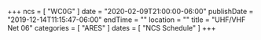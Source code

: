 +++
ncs = [ "WC0G" ]
date = "2020-02-09T21:00:00-06:00"
publishDate = "2019-12-14T11:15:47-06:00"
endTime = ""
location = ""
title = "UHF/VHF Net 06"
categories = [ "ARES" ]
dates = [ "NCS Schedule" ]
+++
